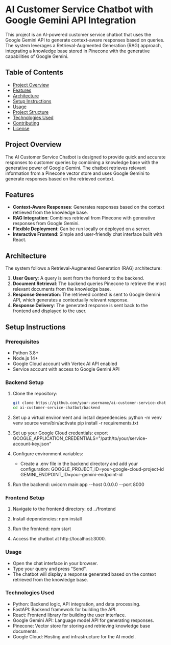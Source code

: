 # AI Customer Service Chatbot with Google Gemini API Integration

This project is an AI-powered customer service chatbot that uses the Google Gemini API to generate context-aware responses based on queries. The system leverages a Retrieval-Augmented Generation (RAG) approach, integrating a knowledge base stored in Pinecone with the generative capabilities of Google Gemini.

## Table of Contents

- [Project Overview](#project-overview)
- [Features](#features)
- [Architecture](#architecture)
- [Setup Instructions](#setup-instructions)
- [Usage](#usage)
- [Project Structure](#project-structure)
- [Technologies Used](#technologies-used)
- [Contributing](#contributing)
- [License](#license)

## Project Overview

The AI Customer Service Chatbot is designed to provide quick and accurate responses to customer queries by combining a knowledge base with the generative power of Google Gemini. The chatbot retrieves relevant information from a Pinecone vector store and uses Google Gemini to generate responses based on the retrieved context.

## Features

- **Context-Aware Responses**: Generates responses based on the context retrieved from the knowledge base.
- **RAG Integration**: Combines retrieval from Pinecone with generative responses from Google Gemini.
- **Flexible Deployment**: Can be run locally or deployed on a server.
- **Interactive Frontend**: Simple and user-friendly chat interface built with React.

## Architecture

The system follows a Retrieval-Augmented Generation (RAG) architecture:
1. **User Query**: A query is sent from the frontend to the backend.
2. **Document Retrieval**: The backend queries Pinecone to retrieve the most relevant documents from the knowledge base.
3. **Response Generation**: The retrieved context is sent to Google Gemini API, which generates a contextually relevant response.
4. **Response Delivery**: The generated response is sent back to the frontend and displayed to the user.

## Setup Instructions

### Prerequisites

- Python 3.8+
- Node.js 14+
- Google Cloud account with Vertex AI API enabled
- Service account with access to Google Gemini API

### Backend Setup

1. Clone the repository:
   ```bash
   git clone https://github.com/your-username/ai-customer-service-chatbot.git
   cd ai-customer-service-chatbot/backend

2. Set up a virtual environment and install dependencies:
    python -m venv venv
    source venv/bin/activate
    pip install -r requirements.txt

3. Set up your Google Cloud credentials:
    export GOOGLE_APPLICATION_CREDENTIALS="/path/to/your/service-account-key.json"

4. Configure environment variables:
    - Create a .env file in the backend directory and add your configuration:
        GOOGLE_PROJECT_ID=your-google-cloud-project-id
        GEMINI_ENDPOINT_ID=your-gemini-endpoint-id

5. Run the backend:
    uvicorn main:app --host 0.0.0.0 --port 8000

### Frontend Setup

1. Navigate to the frontend directory:
    cd ../frontend

2. Install dependencies:
    npm install

3. Run the frontend:
    npm start

4. Access the chatbot at http://localhost:3000.

### Usage
- Open the chat interface in your browser.
- Type your query and press "Send".
- The chatbot will display a response generated based on the context retrieved from the knowledge base.

### Technologies Used
- Python: Backend logic, API integration, and data processing.
- FastAPI: Backend framework for building the API.
- React: Frontend library for building the user interface.
- Google Gemini API: Language model API for generating responses.
- Pinecone: Vector store for storing and retrieving knowledge base documents.
- Google Cloud: Hosting and infrastructure for the AI model.